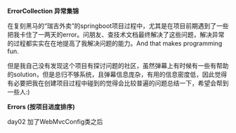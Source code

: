 **ErrorCollection 异常集锦**

在复刻黑马的“瑞吉外卖”的springboot项目过程中，尤其是在项目前期遇到了一些把我卡住了一两天的error。问朋友、查技术文档最终解决了这些问题，解决异常的过程都实实在在地提高了我解决问题的能力。And that makes programming fun.

但是我自己没有发现这个项目有探讨问题的社区，虽然弹幕上有时候有一些有帮助的solution，但是总归不够系统，且弹幕信息庞杂，有用的信息密度低，因此觉得有必要把我在创建项目过程中碰到的觉得会比较普遍的问题总结一下，希望会帮到一些人:)

**Errors (按项目进度排序)**

day02 加了WebMvcConfig类之后
